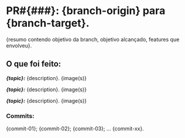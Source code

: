 # PR#{###}: {branch-origin} para {branch-target}.

{resumo contendo objetivo da branch, objetivo alcançado, features que envolveu}.

## O que foi feito:

**_{topic}:_** {description}.
{image(s)}

**_{topic}:_** {description}.
{image(s)}

**_{topic}:_** {description}.
{image(s)}

### Commits:

{commit-01}; {commit-02}; {commit-03}; ... {commit-xx}.
